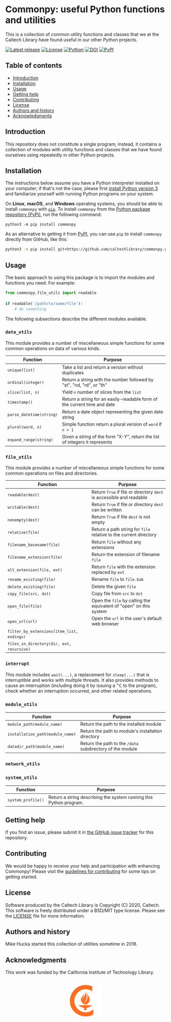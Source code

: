 Commonpy: useful Python functions and utilities
===============================================

This is a collection of common utility functions and classes that we at the Caltech Library have found useful in our other Python projects.

[![Latest release](https://img.shields.io/github/v/release/caltechlibrary/commonpy.svg?style=flat-square&color=b44e88&label=Latest%20release)](https://github.com/caltechlibrary/commonpy/releases)
[![License](https://img.shields.io/badge/License-BSD%203--Clause-blue.svg?style=flat-square)](https://choosealicense.com/licenses/bsd-3-clause)
[![Python](https://img.shields.io/badge/Python-3.6+-brightgreen.svg?style=flat-square)](http://shields.io)
[![DOI](https://img.shields.io/badge/dynamic/json.svg?label=DOI&style=flat-square&color=gray&query=$.metadata.doi&uri=https://data.caltech.edu/api/record/1680)](https://data.caltech.edu/records/1680)
[![PyPI](https://img.shields.io/pypi/v/commonpy.svg?style=flat-square&color=orange)](https://pypi.org/project/commonpy/)

Table of contents
-----------------

* [Introduction](#introduction)
* [Installation](#installation)
* [Usage](#usage)
* [Getting help](#getting-help)
* [Contributing](#contributing)
* [License](#license)
* [Authors and history](#authors-and-history)
* [Acknowledgments](#authors-and-acknowledgments)


Introduction
------------

This repository does not constitute a single program; instead, it contains a collection of modules with utility functions and classes that we have found ourselves using repeatedly in other Python projects.


Installation
------------

The instructions below assume you have a Python interpreter installed on your computer; if that's not the case, please first [install Python version 3](INSTALL-Python3.md) and familiarize yourself with running Python programs on your system.

On **Linux**, **macOS**, and **Windows** operating systems, you should be able to install `commonpy` with [`pip`](https://pip.pypa.io/en/stable/installing/).  To install `commonpy` from the [Python package repository (PyPI)](https://pypi.org), run the following command:
```
python3 -m pip install commonpy
```

As an alternative to getting it from [PyPI](https://pypi.org), you can use `pip` to install `commonpy` directly from GitHub, like this:
```sh
python3 -m pip install git+https://github.com/caltechlibrary/commonpy.git
```


Usage
-----

The basic approach to using this package is to import the modules and functions you need.  For example:

```python
from commonpy.file_utils import readable

if readable('/path/to/some/file'):
    # do something
```

The following subsections describe the different modules available.


### `data_utils`

This module provides a number of miscellaneous simple functions for some common operations on data of various kinds.

| Function           | Purpose |
|--------------------|---------|
| `unique(list)`     | Take a list and return a version without duplicates |
| `ordinal(integer)` | Return a string with the number followed by "st", "nd, "rd", or "th" |
| `slice(list, n)`   | Yield `n` number of slices from the `list` |
| `timestamp()`      | Return a string for an easily-readable form of the current time and date |
| `parse_datetime(string)` | Return a date object representing the given date string |
| `plural(word, n)`  | Simple function return a plural version of `word` if `n > 1` |
| `expand_range(string)` | Given a string of the form "X-Y", return the list of integers it represents |


### `file_utils`

This module provides a number of miscellaneous simple functions for some common operations on files and directories.

| Function           | Purpose |
|--------------------|---------|
| `readable(dest)`   | Return `True` if file or directory `dest` is accessible and readable |
| `writable(dest)`   | Return `True` if file or directory `dest` can be written |
| `nonempty(dest)`   | Return `True` if file `dest` is not empty |
| `relative(file)`   | Return a path string for `file` relative to the current directory |
| `filename_basename(file)` | Return `file` without any extensions |
| `filename_extension(file)` | Return the extension of filename `file` |
| `alt_extension(file, ext)` | Return `file` with the extension replaced by `ext` |
| `rename_existing(file)` | Rename `file` to `file.bak` |
| `delete_existing(file)` | Delete the given `file` |
| `copy_file(src, dst)` | Copy file from `src` to `dst` |
| `open_file(file)` | Open the `file` by calling the equivalent of "open" on this system |
| `open_url(url)` | Open the `url` in the user's default web browser |
| `filter_by_extensions(item_list, endings)` | |
| `files_in_directory(dir, ext, recursive)` | |


### `interrupt`

This module includes `wait(...)`, a replacement for `sleep(...)` that is interruptible and works with multiple threads.  It also provides methods to cause an interruption (including doing it by issuing a <kbd>^C</kbd> to the program), check whether an interruption occurred, and other related operations.


### `module_utils`

| Function           | Purpose |
|--------------------|---------|
| `module_path(module_name)` | Return the path to the installed module |
| `installation_path(module_name)` | Return the path to module's installation directory |
| `datadir_path(module_name)` | Return the path to the `/data` subdirectory of the module |


### `network_utils`

### `system_utils`

| Function           | Purpose |
|--------------------|---------|
| `system_profile()` | Return a string describing the system running this Python program. |


Getting help
------------

If you find an issue, please submit it in [the GitHub issue tracker](https://github.com/caltechlibrary/sidetrack/issues) for this repository.


Contributing
------------

We would be happy to receive your help and participation with enhancing Commonpy!  Please visit the [guidelines for contributing](CONTRIBUTING.md) for some tips on getting started.


License
-------

Software produced by the Caltech Library is Copyright (C) 2020, Caltech.  This software is freely distributed under a BSD/MIT type license.  Please see the [LICENSE](LICENSE) file for more information.


Authors and history
---------------------------

Mike Hucka started this collection of utilities sometime in 2018.


Acknowledgments
---------------

This work was funded by the California Institute of Technology Library.

<div align="center">
  <br>
  <a href="https://www.caltech.edu">
    <img width="100" height="100" src="https://raw.githubusercontent.com/caltechlibrary/commonpy/main/.graphics/caltech-round.png">
  </a>
</div>
